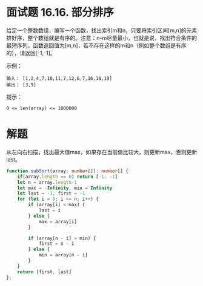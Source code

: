 # 面试题 16.16. 部分排序

给定一个整数数组，编写一个函数，找出索引m和n，只要将索引区间[m,n]的元素排好序，整个数组就是有序的。注意：n-m尽量最小，也就是说，找出符合条件的最短序列。函数返回值为[m,n]，若不存在这样的m和n（例如整个数组是有序的），请返回[-1,-1]。

示例：
```
输入： [1,2,4,7,10,11,7,12,6,7,16,18,19]
输出： [3,9]
```
提示：
```
0 <= len(array) <= 1000000
```

# 解题
从左向右扫描，找出最大值max，如果存在当前值比较大，则更新max，否则更新last。
```ts
function subSort(array: number[]): number[] {
    if(array.length == 0) return [-1, -1]
    let n = array.length-1
    let max = -Infinity, min = Infinity
    let last = -1, first = -1
    for (let i = 0; i <= n; i++) {
        if (array[i] < max) {
            last = i
        } else {
            max = array[i]
        }

        if (array[n - i] > min) {
            first = n - i
        } else {
            min = array[n - i]
        }
    }
    return [first, last]
};
```